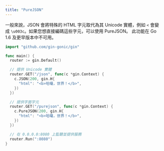 ```yaml
---
title: "PureJSON"
---
```


一般來說，JSON 會將特殊的 HTML 字元取代為其 Unicode 實體，例如 `<` 會變成 `\u003c`。如果您想直接編碼這些字元，可以使用 PureJSON。
此功能在 Go 1.6 及更早版本中不可用。

```go
import "github.com/gin-gonic/gin"

func main() {
  router := gin.Default()

  // 提供 Unicode 實體
  router.GET("/json", func(c *gin.Context) {
    c.JSON(200, gin.H{
      "html": "<b>哈囉，世界！</b>",
    })
  })

  // 提供字面字元
  router.GET("/purejson", func(c *gin.Context) {
    c.PureJSON(200, gin.H{
      "html": "<b>哈囉，世界！</b>",
    })
  })

  // 在 0.0.0.0:8080 上監聽並提供服務
  router.Run(":8080")
}
```
